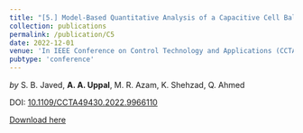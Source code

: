 ```yaml
---
title: "[5.] Model-Based Quantitative Analysis of a Capacitive Cell Balancing Technique using SoC Estimator"
collection: publications
permalink: /publication/C5
date: 2022-12-01
venue: 'In IEEE Conference on Control Technology and Applications (CCTA), Trieste, Italy'
pubtype: 'conference'
---
```

*by* S. B. Javed, **A. A. Uppal**, M. R. Azam, K. Shehzad, Q. Ahmed

DOI: [10.1109/CCTA49430.2022.9966110](https://doi.org/10.1109/CCTA49430.2022.9966110)

[Download here](https://aauppal.github.io/files/C5.pdf)
